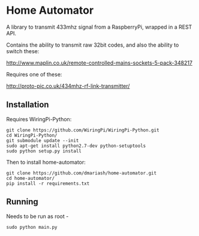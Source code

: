 Home Automator
==============

A library to transmit 433mhz signal from a RaspberryPi, wrapped in a REST API.

Contains the ability to transmit raw 32bit codes, and also the ability to switch these:

http://www.maplin.co.uk/remote-controlled-mains-sockets-5-pack-348217


Requires one of these:

http://proto-pic.co.uk/434mhz-rf-link-transmitter/

Installation
------------

Requires WiringPi-Python:

    git clone https://github.com/WiringPi/WiringPi-Python.git
    cd WiringPi-Python/
    git submodule update --init
    sudo apt-get install python2.7-dev python-setuptools
    sudo python setup.py install

Then to install home-automator:

    git clone https://github.com/dmariash/home-automator.git
    cd home-automator/
    pip install -r requirements.txt


Running
-------

Needs to be run as root -

    sudo python main.py